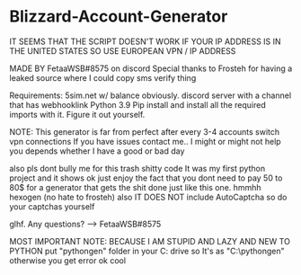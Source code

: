 # Blizzard-Account-Generator
IT SEEMS THAT THE SCRIPT DOESN'T WORK IF YOUR IP ADDRESS IS IN THE UNITED STATES SO USE EUROPEAN VPN / IP ADDRESS

MADE BY FetaaWSB#8575 on discord
Special thanks to Frosteh for having a leaked source where I could copy sms verify thing

Requirements:
5sim.net w/ balance obviously.
discord server with a channel that has webhooklink
Python 3.9
Pip install and install all the required imports with it.
Figure it out yourself.

NOTE: This generator is far from perfect after every 3-4 accounts switch vpn connections
If you have issues contact me.. I might or might not help you depends whether I have a good or bad day

also pls dont bully me for this trash shitty code It was my first python project and it shows ok just enjoy the fact that you
dont need to pay 50 to 80$ for a generator that gets the shit done just like this one. hmmhh hexogen (no hate to frosteh)
also IT DOES NOT include AutoCaptcha so do your captchas yourself

glhf. Any questions? --> FetaaWSB#8575

MOST IMPORTANT NOTE: BECAUSE I AM STUPID AND LAZY AND NEW TO PYTHON
put "pythongen" folder in your C: drive so It's as "C:\pythongen"
otherwise you get error ok cool

